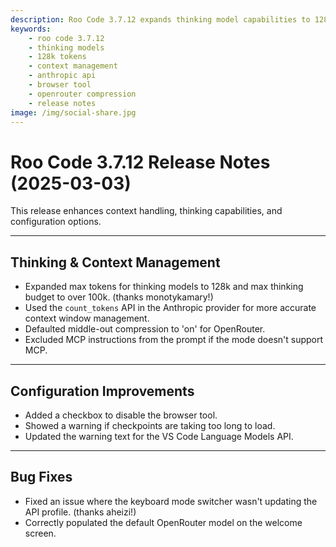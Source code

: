 ```yaml
---
description: Roo Code 3.7.12 expands thinking model capabilities to 128k tokens, improves context management with Anthropic count_tokens API, and adds browser tool controls.
keywords:
    - roo code 3.7.12
    - thinking models
    - 128k tokens
    - context management
    - anthropic api
    - browser tool
    - openrouter compression
    - release notes
image: /img/social-share.jpg
---
```


# Roo Code 3.7.12 Release Notes (2025-03-03)

This release enhances context handling, thinking capabilities, and configuration options.

---

## Thinking & Context Management

- Expanded max tokens for thinking models to 128k and max thinking budget to over 100k. (thanks monotykamary!)
- Used the `count_tokens` API in the Anthropic provider for more accurate context window management.
- Defaulted middle-out compression to 'on' for OpenRouter.
- Excluded MCP instructions from the prompt if the mode doesn't support MCP.

---

## Configuration Improvements

- Added a checkbox to disable the browser tool.
- Showed a warning if checkpoints are taking too long to load.
- Updated the warning text for the VS Code Language Models API.

---

## Bug Fixes

- Fixed an issue where the keyboard mode switcher wasn't updating the API profile. (thanks aheizi!)
- Correctly populated the default OpenRouter model on the welcome screen.
